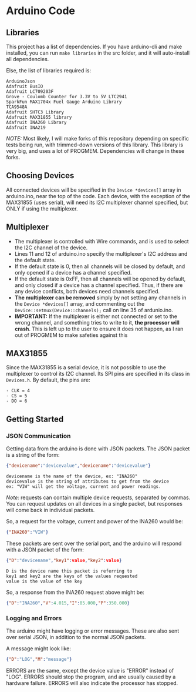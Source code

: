 # Arduino Code

## Libraries

This project has a list of dependencies. If you have arduino-cli and make installed, you can run `make libraries` in the src folder, and it will auto-install all dependencies.

Else, the list of libraries required is:

    ArduinoJson
    Adafruit BusIO
    Adafruit LC709203F
    Grove - Coulomb Counter for 3.3V to 5V LTC2941
    SparkFun MAX1704x Fuel Gauge Arduino Library
    TCA9548A
    Adafruit SHTC3 Library
    Adafruit MAX31855 library
    Adafruit INA260 Library
    Adafruit INA219

*NOTE:* Most likely, I will make forks of this repository depending on specific tests being run, with trimmed-down versions of this library. This library is very big, and uses a lot of PROGMEM. Dependencies will change in these forks.

## Choosing Devices

All connected devices will be specified in the `Device *devices[]` array in arduino.ino, near the top of the code. Each device, with the exception of the MAX31855 (uses serial), will need its I2C multiplexer channel specified, but ONLY if using the multiplexer.

## Multiplexer

- The multiplexer is controlled with Wire commands, and is used to select the I2C channel of the device.
- Lines 11 and 12 of arduino.ino specify the multiplexer's I2C address and the default state.
- If the default state is 0, then all channels will be closed by default, and only opened if a device has a channel specified.
- If the default state is 0xFF, then all channels will be opened by default, and only closed if a device has a channel specified. Thus, if there are any device conflicts, both devices need channels specified.
- **The multiplexer can be removed** simply by not setting any channels in the `Device *devices[]` array, and commenting out the `Device::setmux(Device::channels);` call on line 35 of ardunio.ino.
- **IMPORTANT:** If the multiplexer is either not connected or set to the wrong channel, and something tries to write to it, **the processor will crash**. This is left up to the user to ensure it does not happen, as I ran out of PROGMEM to make safeties against this

## MAX31855

Since the MAX31855 is a serial device, it is not possible to use the multiplexer to control its I2C channel. Its SPI pins are specified in its class in `Devices.h`. By default, the pins are:

    - CLK = 4
    - CS = 5
    - DO = 6

## Getting Started

### JSON Communication

Getting data from the arduino is done with JSON packets. The JSON packet is a string of the form:

```json
{"devicename":"devicevalue","devicename":"devicevalue"}
```

    devicename is the name of the device, ex: "INA260"
    devicevalue is the string of attributes to get from the device
    ex: "VIW" will get the voltage, current and power readings.

*Note:* requests can contain multiple device requests, separated by commas. You can request updates on all devices in a single packet, but responses will come back in individual packets.

So, a request for the voltage, current and power of the INA260 would be:

```json
{"INA260":"VIW"}
```

These packets are sent over the serial port, and the arduino will respond with a JSON packet of the form:

```json
{"D":"devicename","key1":value,"key2":value}
```

    D is the device name this packet is referring to
    key1 and key2 are the keys of the values requested
    value is the value of the key

So, a response from the INA260 request above might be:

```json
{"D":"INA260","V":4.015,"I":85.000,"P":350.000}
```

### Logging and Errors

The arduino might have logging or error messages. These are also sent over serial JSON, in addition to the normal JSON packets.

A message might look like:

```json
{"D":"LOG","M":"message"}
```

ERRORS are the same, except the device value is "ERROR" instead of "LOG". ERRORS should stop the program, and are usually caused by a hardware failure. ERRORS will also indicate the processor has stopped.
